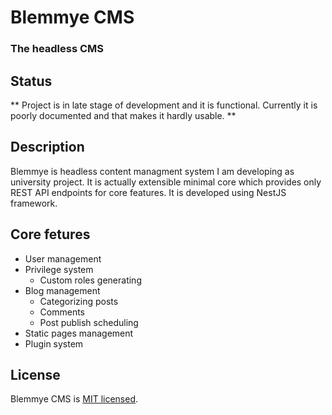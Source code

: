 # Blemmye CMS
### The headless CMS

## Status
** Project is in late stage of development and it is functional. Currently it is poorly documented and that makes it hardly usable. **

## Description
Blemmye is headless content managment system I am developing as university project. It is actually extensible minimal core which provides only REST API endpoints for core features. It is developed using NestJS framework.

## Core fetures
- User management
- Privilege system
  - Custom roles generating
- Blog management
  - Categorizing posts
  - Comments
  - Post publish scheduling
- Static pages management
- Plugin system

## License

  Blemmye CMS is [MIT licensed](LICENSE).
